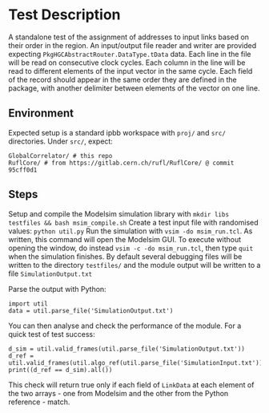 # Test Description
A standalone test of the assignment of addresses to input links based on their order in the region.
An input/output file reader and writer are provided expecting `PkgHGCAbstractRouter.DataType.tData` data.
Each line in the file will be read on consecutive clock cycles.
Each column in the line will be read to different elements of the input vector in the same cycle.
Each field of the record should appear in the same order they are defined in the package, with another delimiter between elements of the vector on one line.

## Environment
Expected setup is a standard ipbb workspace with `proj/` and `src/` directories.
Under `src/`, expect:
```
GlobalCorrelator/ # this repo
RuflCore/ # from https://gitlab.cern.ch/rufl/RuflCore/ @ commit 95cff0d1
```

## Steps
Setup and compile the Modelsim simulation library with `mkdir libs testfiles && bash msim_compile.sh`
Create a test input file with randomised values: `python util.py`
Run the simulation with `vsim -do msim_run.tcl`. As written, this command will open the Modelsim GUI. To execute without opening the window, do instead `vsim -c -do msim_run.tcl`, then type `quit` when the simulation finishes. By default several debugging files will be written to the directory `testfiles/` and the module output will be written to a file `SimulationOutput.txt` 

Parse the output with Python:
```
import util
data = util.parse_file('SimulationOutput.txt')
```
You can then analyse and check the performance of the module.
For a quick test of test success:
```
d_sim = util.valid_frames(util.parse_file('SimulationOutput.txt'))
d_ref = util.valid_frames(util.algo_ref(util.parse_file('SimulationInput.txt')))
print((d_ref == d_sim).all())
```
This check will return true only if each field of `LinkData` at each element of the two arrays - one from Modelsim and the other from the Python reference - match.
